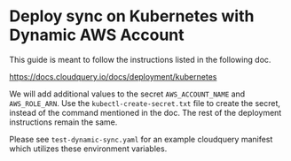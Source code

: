 # Deploy sync on Kubernetes with Dynamic AWS Account

This guide is meant to follow the instructions listed in the following doc. 

https://docs.cloudquery.io/docs/deployment/kubernetes

We will add additional values to the secret `AWS_ACCOUNT_NAME` and `AWS_ROLE_ARN`. 
Use the `kubectl-create-secret.txt` file to create the secret, instead of the command mentioned in the doc. The rest of the deployment instructions remain the same. 

Please see `test-dynamic-sync.yaml` for an example cloudquery manifest which utilizes these environment variables. 
